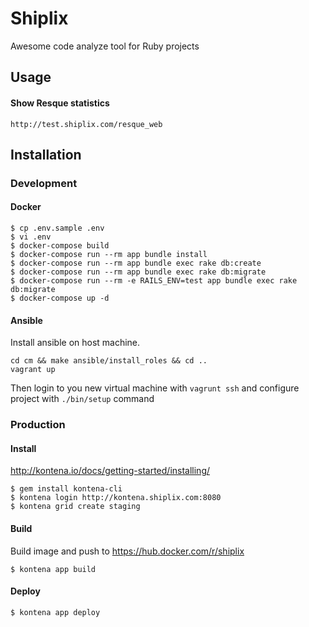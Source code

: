 # Shiplix

Awesome code analyze tool for Ruby projects

## Usage

#### Show Resque statistics

`http://test.shiplix.com/resque_web`

## Installation

### Development

#### Docker
```
$ cp .env.sample .env
$ vi .env
$ docker-compose build
$ docker-compose run --rm app bundle install
$ docker-compose run --rm app bundle exec rake db:create
$ docker-compose run --rm app bundle exec rake db:migrate
$ docker-compose run --rm -e RAILS_ENV=test app bundle exec rake db:migrate
$ docker-compose up -d
```

#### Ansible

Install ansible on host machine.

```
cd cm && make ansible/install_roles && cd ..
vagrant up
```

Then login to you new virtual machine with `vagrunt ssh` and configure project with `./bin/setup` command

### Production

#### Install

http://kontena.io/docs/getting-started/installing/

```
$ gem install kontena-cli
$ kontena login http://kontena.shiplix.com:8080
$ kontena grid create staging
```

#### Build

Build image and push to https://hub.docker.com/r/shiplix

```
$ kontena app build
```

#### Deploy

```
$ kontena app deploy
```
